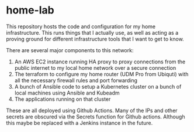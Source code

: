 # home-lab
This repository hosts the code and configuration for my home infrastructure. This runs things that I actually use, as well as acting as a proving ground for different infrastructure tools that I want to get to know. 

There are several major components to this network:
1. An AWS EC2 instance running HA proxy to proxy connections from the public internet to my local home network over a secure connection
2. The terraform to configure my home router (UDM Pro from Ubiquti) with all the necessary firewall rules and port forwarding
3. A bunch of Ansible code to setup a Kubernetes cluster on a bunch of local machines using Ansible and Kubeadm
4. The applications running on that cluster

These are all deployed using Github Actions. Many of the IPs and other secrets are obscured via the Secrets function for Github actions. Although this maybe be replaced with a Jenkins instance in the future. 
